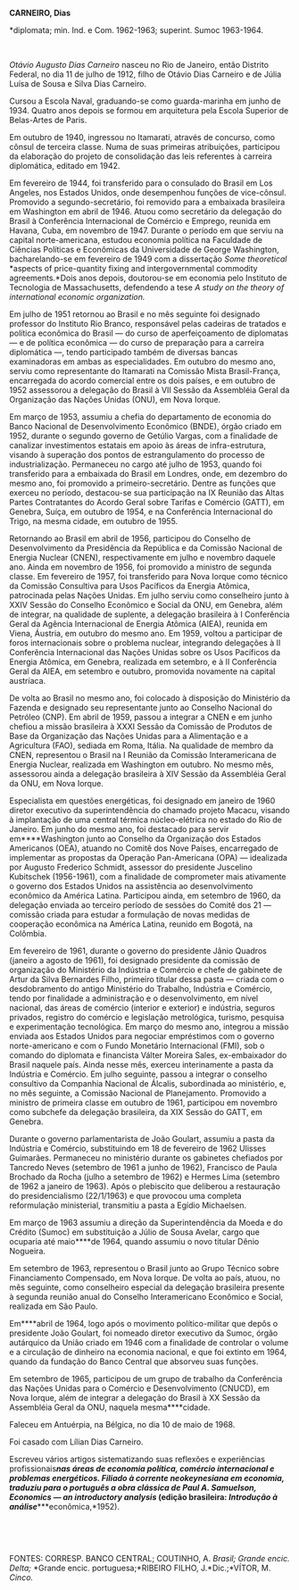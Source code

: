 **CARNEIRO, Dias**

\*diplomata; min. Ind. e Com. 1962-1963; superint. Sumoc 1963-1964.

 

*Otávio Augusto Dias Carneiro* nasceu no Rio de Janeiro, então Distrito
Federal, no dia 11 de julho de 1912, filho de Otávio Dias Carneiro e de
Júlia Luísa de Sousa e Silva Dias Carneiro.

Cursou a Escola Naval, graduando-se como guarda-marinha em junho de
1934. Quatro anos depois se formou em arquitetura pela Escola Superior
de Belas-Artes de Paris.

Em outubro de 1940, ingressou no Itamarati, através de concurso, como
cônsul de terceira classe. Numa de suas primeiras atribuições,
participou da elaboração do projeto de consolidação das leis referentes
à carreira diplomática, editado em 1942.

Em fevereiro de 1944, foi transferido para o consulado do Brasil em Los
Angeles, nos Estados Unidos, onde desempenhou funções de vice-cônsul.
Promovido a segundo-secretário, foi removido para a embaixada brasileira
em Washington em abril de 1946. Atuou como secretário da delegação do
Brasil à Conferência Internacional de Comércio e Emprego, reunida em
Havana, Cuba, em novembro de 1947. Durante o período em que serviu na
capital norte-americana, estudou economia política na Faculdade de
Ciências Políticas e Econômicas da Universidade de George Washington,
bacharelando-se em fevereiro de 1949 com a dissertação *Some
theoretical* *aspects of price-quantity fixing and intergovernmental
commodity agreements.*Dois anos depois, doutorou-se em economia pelo
Instituto de Tecnologia de Massachusetts, defendendo a tese *A study on
the theory of* *international economic organization.*

Em julho de 1951 retornou ao Brasil e no mês seguinte foi designado
professor do Instituto Rio Branco, responsável pelas cadeiras de
tratados e política econômica do Brasil — do curso de aperfeiçoamento de
diplomatas — e de política econômica — do curso de preparação para a
carreira diplomática —, tendo participado também de diversas bancas
examinadoras em ambas as especialidades. Em outubro do mesmo ano, serviu
como representante do Itamarati na Comissão Mista Brasil-França,
encarregada do acordo comercial entre os dois países, e em outubro de
1952 assessorou a delegação do Brasil à VII Sessão da Assembléia Geral
da Organização das Nações Unidas (ONU), em Nova Iorque.

Em março de 1953, assumiu a chefia do departamento de economia do Banco
Nacional de Desenvolvimento Econômico (BNDE), órgão criado em 1952,
durante o segundo governo de Getúlio Vargas, com a finalidade de
canalizar investimentos estatais em apoio às áreas de infra-estrutura,
visando à superação dos pontos de estrangulamento do processo de
industrialização. Permaneceu no cargo até julho de 1953, quando foi
transferido para a embaixada do Brasil em Londres, onde, em dezembro do
mesmo ano, foi promovido a primeiro-secretário. Dentre as funções que
exerceu no período, destacou-se sua participação na IX Reunião das Altas
Partes Contratantes do Acordo Geral sobre Tarifas e Comércio (GATT), em
Genebra, Suíça, em outubro de 1954, e na Conferência Internacional do
Trigo, na mesma cidade, em outubro de 1955.

Retornando ao Brasil em abril de 1956, participou do Conselho de
Desenvolvimento da Presidência da República e da Comissão Nacional de
Energia Nuclear (CNEN), respectivamente em julho e novembro daquele ano.
Ainda em novembro de 1956, foi promovido a ministro de segunda classe.
Em fevereiro de 1957, foi transferido para Nova Iorque como técnico da
Comissão Consultiva para Usos Pacíficos da Energia Atômica, patrocinada
pelas Nações Unidas. Em julho serviu como conselheiro junto à XXIV
Sessão do Conselho Econômico e Social da ONU, em Genebra, além de
integrar, na qualidade de suplente, a delegação brasileira à I
Conferência Geral da Agência Internacional de Energia Atômica (AIEA),
reunida em Viena, Áustria, em outubro do mesmo ano. Em 1959, voltou a
participar de foros internacionais sobre o problema nuclear, integrando
delegações à II Conferência Internacional das Nações Unidas sobre os
Usos Pacíficos da Energia Atômica, em Genebra, realizada em setembro, e
à II Conferência Geral da AIEA, em setembro e outubro, promovida
novamente na capital austríaca.

De volta ao Brasil no mesmo ano, foi colocado à disposição do Ministério
da Fazenda e designado seu representante junto ao Conselho Nacional do
Petróleo (CNP). Em abril de 1959, passou a integrar a CNEN e em junho
chefiou a missão brasileira à XXXI Sessão da Comissão de Produtos de
Base da Organização das Nações Unidas para a Alimentação e a Agricultura
(FAO), sediada em Roma, Itália. Na qualidade de membro da CNEN,
representou o Brasil na I Reunião da Comissão Interamericana de Energia
Nuclear, realizada em Washington em outubro. No mesmo mês, assessorou
ainda a delegação brasileira à XIV Sessão da Assembléia Geral da ONU, em
Nova Iorque.

Especialista em questões energéticas, foi designado em janeiro de 1960
diretor executivo da superintendência do chamado projeto Macacu, visando
à implantação de uma central térmica núcleo-elétrica no estado do Rio de
Janeiro. Em junho do mesmo ano, foi destacado para servir
em****Washington junto ao Conselho da Organização dos Estados Americanos
(OEA), atuando no Comitê dos Nove Países, encarregado de implementar as
propostas da Operação Pan-Americana (OPA) — idealizada por Augusto
Frederico Schmidt, assessor do presidente Juscelino Kubitschek
(1956-1961), com a finalidade de comprometer mais ativamente o governo
dos Estados Unidos na assistência ao desenvolvimento econômico da
América Latina. Participou ainda, em setembro de 1960, da delegação
enviada ao terceiro período de sessões do Comitê dos 21 — comissão
criada para estudar a formulação de novas medidas de cooperação
econômica na América Latina, reunido em Bogotá, na Colômbia.

Em fevereiro de 1961, durante o governo do presidente Jânio Quadros
(janeiro a agosto de 1961), foi designado presidente da comissão de
organização do Ministério da Indústria e Comércio e chefe de gabinete de
Artur da Silva Bernardes Filho, primeiro titular dessa pasta — criada
com o desdobramento do antigo Ministério do Trabalho, Indústria e
Comércio, tendo por finalidade a administração e o desenvolvimento, em
nível nacional, das áreas de comércio (interior e exterior) e indústria,
seguros privados, registro do comércio e legislação metrológica,
turismo, pesquisa e experimentação tecnológica. Em março do mesmo ano,
integrou a missão enviada aos Estados Unidos para negociar empréstimos
com o governo norte-americano e com o Fundo Monetário Internacional
(FMI), sob o comando do diplomata e financista Válter Moreira Sales,
ex-embaixador do Brasil naquele país. Ainda nesse mês, exerceu
interinamente a pasta da Indústria e Comércio. Em julho seguinte, passou
a integrar o conselho consultivo da Companhia Nacional de Álcalis,
subordinada ao ministério, e, no mês seguinte, a Comissão Nacional de
Planejamento. Promovido a ministro de primeira classe em outubro de
1961, participou em novembro como subchefe da delegação brasileira, da
XIX Sessão do GATT, em Genebra.

Durante o governo parlamentarista de João Goulart, assumiu a pasta da
Indústria e Comércio, substituindo em 18 de fevereiro de 1962 Ulisses
Guimarães. Permaneceu no ministério durante os gabinetes chefiados por
Tancredo Neves (setembro de 1961 a junho de 1962), Francisco de Paula
Brochado da Rocha (julho a setembro de 1962) e Hermes Lima (setembro de
1962 a janeiro de 1963). Após o plebiscito que deliberou a restauração
do presidencialismo (22/1/1963) e que provocou uma completa reformulação
ministerial, transmitiu a pasta a Egídio Michaelsen.

Em março de 1963 assumiu a direção da Superintendência da Moeda e do
Crédito (Sumoc) em substituição a Júlio de Sousa Avelar, cargo que
ocuparia até maio****de 1964, quando assumiu o novo titular Dênio
Nogueira.

Em setembro de 1963, representou o Brasil junto ao Grupo Técnico sobre
Financiamento Compensado, em Nova Iorque. De volta ao país, atuou, no
mês seguinte, como conselheiro especial da delegação brasileira presente
à segunda reunião anual do Conselho Interamericano Econômico e Social,
realizada em São Paulo.

Em****abril de 1964, logo após o movimento político-militar que depôs o
presidente João Goulart, foi nomeado diretor executivo da Sumoc, órgão
autárquico da União criado em 1946 com a finalidade de controlar o
volume e a circulação de dinheiro na economia nacional, e que foi
extinto em 1964, quando da fundação do Banco Central que absorveu suas
funções.

Em setembro de 1965, participou de um grupo de trabalho da Conferência
das Nações Unidas para o Comércio e Desenvolvimento (CNUCD), em Nova
Iorque, além de integrar a delegação do Brasil à XX Sessão da Assembléia
Geral da ONU, naquela mesma****cidade.

Faleceu em Antuérpia, na Bélgica, no dia 10 de maio de 1968.

Foi casado com Lílian Dias Carneiro.

Escreveu vários artigos sistematizando suas reflexões e experiências
profissionais****nas áreas de economia política, comércio internacional
e problemas energéticos. Filiado à corrente neokeynesiana em economia,
traduziu para o português a obra clássica de Paul A. Samuelson*,
Economics — an introductory analysis* (edição brasileira: *Introdução à
análise******econômica,*1952).

 

 

FONTES: CORRESP. BANCO CENTRAL; COUTINHO, A. *Brasil; Grande encic.
Delta;* *Grande encic. portuguesa;*RIBEIRO FILHO, J.*Dic.;*VÍTOR, M.
*Cinco.*

 
